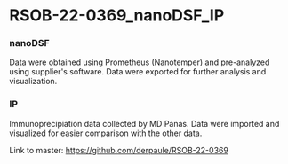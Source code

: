 # RSOB-22-0369_nanoDSF_IP

### nanoDSF

Data were obtained using Prometheus (Nanotemper) and pre-analyzed using supplier's software. Data were exported for further analysis and visualization.

### IP

Immunoprecipiation data collected by MD Panas. Data were imported and visualized for easier comparison with the other data.

Link to master: https://github.com/derpaule/RSOB-22-0369
